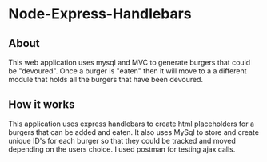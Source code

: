 # Node-Express-Handlebars

## About
This web application uses mysql and MVC to generate burgers that could be "devoured". Once a burger is "eaten" then it will move to a a different module that holds all the burgers that have been devoured.

## How it works
This application uses express handlebars to create html placeholders for a burgers that can be added and eaten. It also uses MySql to store and create unique ID's for each burger so that they could be tracked and moved depending on the users choice. I used postman for testing ajax calls.